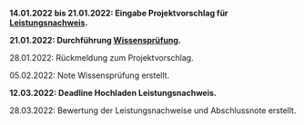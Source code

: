 **14.01.2022 bis 21.01.2022: Eingabe Projektvorschlag für [Leistungsnachweis](exam.md#leistungsnachweis).**

**21.01.2022: Durchführung [Wissensprüfung](exam.md#wissensprufung).**

28.01.2022: Rückmeldung zum Projektvorschlag.

05.02.2022: Note Wissensprüfung erstellt.

**12.03.2022: Deadline Hochladen Leistungsnachweis.**

28.03.2022: Bewertung der Leistungsnachweise und Abschlussnote erstellt.
